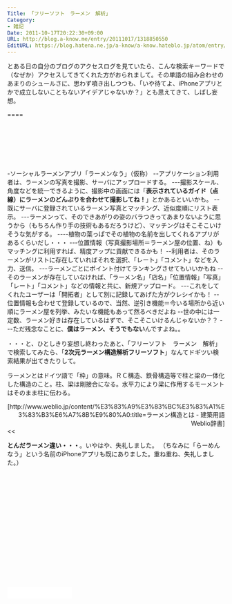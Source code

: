 ```yaml
---
Title: 「フリーソフト　ラーメン　解析」
Category:
- 雑記
Date: 2011-10-17T20:22:30+09:00
URL: http://blog.a-know.me/entry/20111017/1318850550
EditURL: https://blog.hatena.ne.jp/a-know/a-know.hateblo.jp/atom/entry/12921228815727979420
---
```



とある日の自分のブログのアクセスログを見ていたら、こんな検索キーワードで（なぜか）アクセスしてきてくれた方がおられまして。その単語の組み合わせのあまりのシュールさに、思わず噴き出しつつも、「いや待てよ、iPhoneアプリとかで成立しないこともないアイデアじゃないか？」とも思えてきて、しばし妄想。

====

<script async src="//pagead2.googlesyndication.com/pagead/js/adsbygoogle.js"></script>
<!-- article-top -->
<ins class="adsbygoogle"
     style="display:inline-block;width:728px;height:90px"
     data-ad-client="ca-pub-3463034538369189"
     data-ad-slot="8367620130"></ins>
<script>
(adsbygoogle = window.adsbygoogle || []).push({});
</script>


-ソーシャルラーメンアプリ「ラーメンなう」（仮称）
--アプリケーション利用者は、ラーメンの写真を撮影、サーバにアップロードする。
---撮影スケール、角度などを統一できるように、撮影中の画面には「<span class="deco" style="font-weight:bold;">表示されているガイド（点線）にラーメンのどんぶりを合わせて撮影してね！</span>」とかあるといいかも。
--既にサーバに登録されているラーメン写真とマッチング、近似度順にリスト表示。
---ラーメンって、そのできあがりの姿のバラつきってあまりないように思うから（もちろん作り手の技術もあるだろうけど）、マッチングはそこそこいけそうな気がする。
----植物の葉っぱでその植物の名前を出してくれるアプリがあるくらいだし・・・
---位置情報（写真撮影場所＝ラーメン屋の位置、ね）もマッチングに利用すれば、精度アップに貢献できるかも！
--利用者は、そのラーメンがリストに存在していればそれを選択、「レート」「コメント」などを入力、送信。
---ラーメンごとにポイント付けてランキングさせてもいいかもね
--そのラーメンが存在していなければ、「ラーメン名」「店名」「位置情報」「写真」「レート」「コメント」などの情報と共に、新規アップロード。
---これをしてくれたユーザーは「開拓者」として別に記録してあげた方がウレシイかも！
--位置情報も合わせて登録しているので、当然、逆引き機能＝今いる場所から近い順にラーメン屋を列挙、みたいな機能もあって然るべきだよね
--世の中には一定数、ラーメン好きは存在しているはずで、そこそこいけるんじゃないか？？
---ただ残念なことに、<span class="deco" style="font-weight:bold;">僕はラーメン、そうでもない</span>んですよね。。



・・・と、ひとしきり妄想し終わったあと、「フリーソフト　ラーメン　解析」で検索してみたら、「<span class="deco" style="font-weight:bold;">2次元ラーメン構造解析フリーソフト</span>」なんてドギツい検索結果が出てきたりして。


>>
ラーメンとはドイツ語で「枠」の意味。ＲＣ構造、鉄骨構造等で柱と梁の一体化した構造のこと。柱、梁は剛接合になる。水平力により梁に作用するモーメントはそのまま柱に伝わる。

<div align=right>[http://www.weblio.jp/content/%E3%83%A9%E3%83%BC%E3%83%A1%E3%83%B3%E6%A7%8B%E9%80%A0:title=ラーメン構造とは - 建築用語 Weblio辞書]</div>
<<


<span class="deco" style="font-weight:bold;">とんだラーメン違い・・・</span>。いやはや、失礼しました。
（ちなみに「らーめんなう」という名前のiPhoneアプリも既にありました。重ね重ね、失礼しました。）

<script async src="//pagead2.googlesyndication.com/pagead/js/adsbygoogle.js"></script>
<!-- article-bottom2 -->
<ins class="adsbygoogle"
     style="display:inline-block;width:300px;height:250px"
     data-ad-client="ca-pub-3463034538369189"
     data-ad-slot="5274552934"></ins>
<script>
(adsbygoogle = window.adsbygoogle || []).push({});
</script>


<iframe src="//blog.hatena.ne.jp/a-know/a-know.hateblo.jp/subscribe/iframe" allowtransparency="true" frameborder="0" scrolling="no" width="150" height="28"></iframe>
